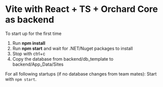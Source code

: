 # Vite with React + TS + Orchard Core as backend

To start up for the first time

1. Run **npm install**
2. Run **npm start** and wait for .NET/Nuget packages to install
3. Stop with ctrl+c
4. Copy the database from backend/db_template to backend/App_Data/Sites

For all following startups (if no database changes from team mates):
Start with `npm start`.
